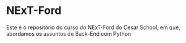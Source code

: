 # NExT-Ford
Este é o repositório do curso do NExT-Ford do Cesar School, em que, abordamos os assuntos de Back-End com Python
